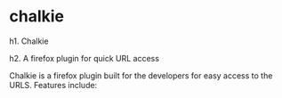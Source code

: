 # chalkie
h1. Chalkie

h2. A firefox plugin for quick URL access

Chalkie is a firefox plugin built for the developers for easy access to the URLS. Features include:
